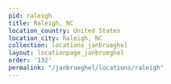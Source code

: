 ```yaml
---
pid: raleigh
title: Raleigh, NC
location_country: United States
location_city: Raleigh, NC
collection: locations_janbrueghel
layout: locationpage_janbrueghel
order: '132'
permalink: "/janbrueghel/locations/raleigh"
---
```

